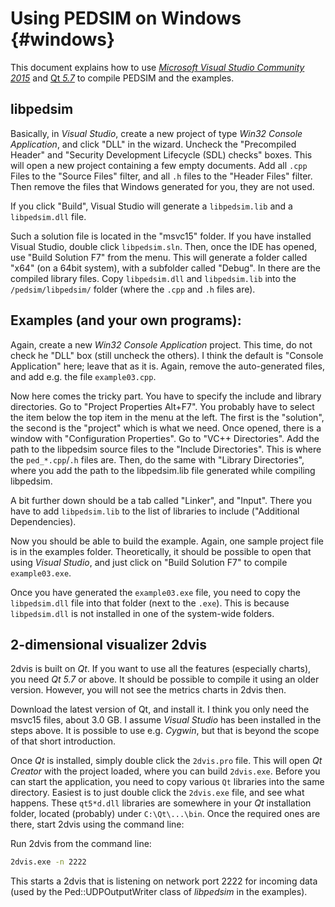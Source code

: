Using PEDSIM on Windows {#windows}
=======================

This document explains how to use [_Microsoft Visual Studio Community 2015_][msvc] and [Qt _5.7_][qt] to compile PEDSIM and the examples.

[msvc]:   https://www.visualstudio.com/vs/community/ "Visual Studio Community"

[qt]:     https://www.qt.io/download/ "Qt Download Page"


libpedsim
---------

Basically, in _Visual Studio_, create a new project of type _Win32
Console Application_, and click "DLL" in the wizard. Uncheck the
"Precompiled Header" and "Security Development Lifecycle (SDL) checks"
boxes. This will open a new project containing a few empty
documents. Add all `.cpp` Files to the "Source Files" filter, and all
`.h` files to the "Header Files" filter. Then remove the files that
Windows generated for you, they are not used.

If you click "Build", Visual Studio will generate a `libpedsim.lib` and a `libpedsim.dll` file.

Such a solution file is located in the "msvc15" folder. If you have
installed Visual Studio, double click `libpedsim.sln`. Then, once the
IDE has opened, use "Build Solution F7" from the menu. This will
generate a folder called "x64" (on a 64bit system), with a subfolder
called "Debug". In there are the compiled library files. Copy
`libpedsim.dll` and `libpedsim.lib` into the `/pedsim/libpedsim/` folder
(where the `.cpp` and `.h` files are).


Examples (and your own programs):
---------------------------------

Again, create a new _Win32 Console Application_ project. This time, do
not check he "DLL" box (still uncheck the others). I think the default
is "Console Application" here; leave that as it is. Again, remove the
auto-generated files, and add e.g. the file `example03.cpp`.

Now here comes the tricky part. You have to specify the include and
library directories. Go to "Project Properties Alt+F7". You probably
have to select the item below the top item in the menu at the
left. The first is the "solution", the second is the "project" which
is what we need. Once opened, there is a window with "Configuration
Properties".  Go to "VC++ Directories". Add the path to the libpedsim
source files to the "Include Directories". This is where the
`ped_*.cpp`/`.h` files are.  Then, do the same with "Library Directories",
where you add the path to the libpedsim.lib file generated while
compiling libpedsim.

A bit further down should be a tab called "Linker", and "Input". There
you have to add `libpedsim.lib` to the list of libraries to include
("Additional Dependencies).

Now you should be able to build the example. Again, one sample project
file is in the examples folder.  Theoretically, it should be possible
to open that using _Visual Studio_, and just click on "Build Solution
F7" to compile `example03.exe`.

Once you have generated the `example03.exe` file, you need to copy the
`libpedsim.dll` file into that folder (next to the `.exe`). This is
because `libpedsim.dll` is not installed in one of the system-wide
folders.


2-dimensional visualizer 2dvis
------------------------------

2dvis is built on _Qt_. If you want to use all the features (especially
charts), you need _Qt 5.7_ or above. It should be possible to compile it
using an older version. However, you will not see the metrics charts in
2dvis then.

Download the latest version of Qt, and install it. I think you only
need the msvc15 files, about 3.0 GB. I assume _Visual Studio_ has been
installed in the steps above. It is possible to use e.g. _Cygwin_, but
that is beyond the scope of that short introduction.

Once _Qt_ is installed, simply double click the `2dvis.pro` file. This
will open _Qt Creator_ with the project loaded, where you can build
`2dvis.exe`. Before you can start the application, you need to copy various
`Qt` libraries into the same directory. Easiest is to just double click
the `2dvis.exe` file, and see what happens. These `qt5*d.dll` libraries
are somewhere in your _Qt_ installation folder, located (probably) under
`C:\Qt\...\bin`. Once the required ones are there, start 2dvis using the
command line:


Run 2dvis from the command line:
~~~~ .sh
2dvis.exe -n 2222
~~~~

This starts a 2dvis that is listening on network port 2222 for
incoming data (used by the Ped::UDPOutputWriter class of _libpedsim_
in the examples).
